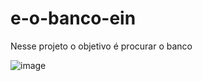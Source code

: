 # e-o-banco-ein
Nesse projeto o objetivo é procurar o banco 

 ![image](https://github.com/CamilleAlvesC/e-o-banco-ein/assets/144466184/622a7b76-c992-4c7a-944d-0cfe61660028)

